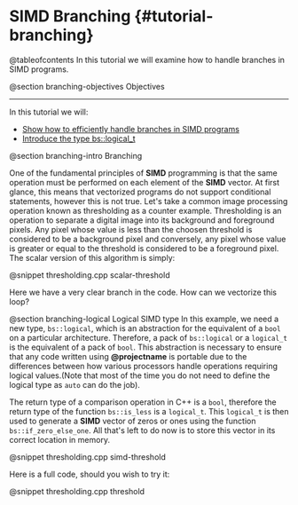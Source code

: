SIMD Branching {#tutorial-branching}
=========

@tableofcontents
In this tutorial we will examine how to handle branches in SIMD programs.

@section branching-objectives Objectives

-------------------------------------

In this tutorial we will:
- [Show how to efficiently handle branches in SIMD programs](#branching-intro)
- [Introduce the type bs::logical_t](#branching-logical)

@section branching-intro Branching

One of the fundamental principles of __SIMD__ programming is that the same operation must be performed
on each element of the __SIMD__ vector. At first glance, this means that vectorized programs do not
support conditional statements, however this is not true. Let's take a common image processing operation
known as thresholding as a counter example. Thresholding is an operation to separate a digital image into
its background and foreground pixels. Any pixel whose value is less than the choosen threshold is
considered to be a background pixel and conversely, any pixel whose value is greater or equal to
the threshold is considered to be a foreground pixel. The scalar version of this algorithm is
simply:

@snippet thresholding.cpp scalar-threshold

Here we have a very clear branch in the code. How can we vectorize this loop?

@section branching-logical Logical SIMD type
In this example, we need a new type, `bs::logical`, which is an abstraction for the equivalent of
a `bool` on a particular architecture. Therefore, a pack of `bs::logical` or a `logical_t` is the equivalent of a pack
of `bool`. This abstraction is necessary to ensure that any code written using **@projectname** is portable
due to the differences between how various processors handle operations requiring logical values.(Note that most of the time
you do not need to define the logical type as `auto` can do the job).

The return type of a comparison operation in C++ is a `bool`, therefore the return type of the function
`bs::is_less` is a `logical_t`. This `logical_t` is then used to generate a __SIMD__ vector of zeros
or ones using the function `bs::if_zero_else_one`. All that's left to do now is to store this vector
in its correct location in memory.

@snippet thresholding.cpp simd-threshold

Here is a full code, should you wish to try it:

@snippet thresholding.cpp threshold
